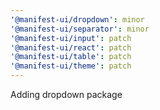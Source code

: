 ```yaml
---
'@manifest-ui/dropdown': minor
'@manifest-ui/separator': minor
'@manifest-ui/input': patch
'@manifest-ui/react': patch
'@manifest-ui/table': patch
'@manifest-ui/theme': patch
---
```


Adding dropdown package
